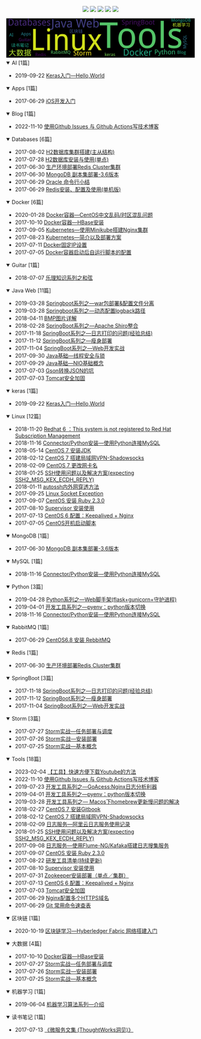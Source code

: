 
<p align='center'>
    <img src="https://badgen.net/github/issues/johnnian//Blog"/>
    <img src="https://badgen.net/badge/last-commit/2023-03-03 02:57:19"/>
    <img src="https://badgen.net/github/forks/johnnian//Blog"/>
    <img src="https://badgen.net/github/stars/johnnian//Blog"/>
    <img src="https://badgen.net/github/watchers/johnnian//Blog"/>
</p>
    
<summary>
    <img src="assets/wordcloud.png" title="词云" alt="词云" href="https://johnnian.github.io//Blog/">
</summary>  

<details open>
<summary>AI	[1篇]</summary>

- 2019-09-22 [Keras入门—Hello,World](https://github.com/johnnian/Blog/issues/69) 


</details>
            
<details open>
<summary>Apps	[1篇]</summary>

- 2017-06-29 [iOS开发入门](https://github.com/johnnian/Blog/issues/4) 


</details>
            
<details open>
<summary>Blog	[1篇]</summary>

- 2022-11-10 [使用Github Issues 与 Github Actions写技术博客](https://github.com/johnnian/Blog/issues/74) 


</details>
            
<details open>
<summary>Databases	[6篇]</summary>

- 2017-08-02 [H2数据库集群搭建(主从结构)](https://github.com/johnnian/Blog/issues/26) 
- 2017-07-28 [H2数据库安装与使用(单点)](https://github.com/johnnian/Blog/issues/24) 
- 2017-06-30 [生产环境部署Redis Cluster集群](https://github.com/johnnian/Blog/issues/9) 
- 2017-06-30 [MongoDB 副本集部署-3.6版本](https://github.com/johnnian/Blog/issues/8) 
- 2017-06-29 [Oracle 命令行小结](https://github.com/johnnian/Blog/issues/3) 
- 2017-06-29 [Redis安装、配置及使用(单机版)](https://github.com/johnnian/Blog/issues/2) 


</details>
            
<details open>
<summary>Docker	[6篇]</summary>

- 2020-01-28 [ Docker容器—CentOS中文乱码/时区混乱问题](https://github.com/johnnian/Blog/issues/70) 
- 2017-10-10 [Docker容器—HBase安装](https://github.com/johnnian/Blog/issues/38) 
- 2017-09-05 [Kubernetes—使用Minikube搭建Nginx集群](https://github.com/johnnian/Blog/issues/32) 
- 2017-08-23 [Kubernetes—简介以及部署方案](https://github.com/johnnian/Blog/issues/30) 
- 2017-07-11 [Docker固定IP设置](https://github.com/johnnian/Blog/issues/16) 
- 2017-07-05 [Docker容器启动后自运行脚本的配置](https://github.com/johnnian/Blog/issues/13) 


</details>
            
<details open>
<summary>Guitar	[1篇]</summary>

- 2018-07-07 [乐理知识系列之和弦](https://github.com/johnnian/Blog/issues/54) 


</details>
            
<details open>
<summary>Java Web	[11篇]</summary>

- 2019-03-28 [Springboot系列之—war包部署&配置文件分离](https://github.com/johnnian/Blog/issues/59) 
- 2019-03-28 [Springboot系列之—动态配置logback路径](https://github.com/johnnian/Blog/issues/58) 
- 2018-04-11 [BMP图片详解](https://github.com/johnnian/Blog/issues/51) 
- 2018-02-28 [SpringBoot系列之—Apache Shiro整合](https://github.com/johnnian/Blog/issues/50) 
- 2017-11-18 [SpringBoot系列之—日志打印的问题(经验总结)](https://github.com/johnnian/Blog/issues/42) 
- 2017-11-12 [SpringBoot系列之—瘦身部署](https://github.com/johnnian/Blog/issues/41) 
- 2017-11-04 [SpringBoot系列之—Web开发实战](https://github.com/johnnian/Blog/issues/39) 
- 2017-09-30 [Java基础—线程安全与锁](https://github.com/johnnian/Blog/issues/37) 
- 2017-09-29 [Java基础—NIO基础概念](https://github.com/johnnian/Blog/issues/36) 
- 2017-07-03 [Gson转换JSON的坑](https://github.com/johnnian/Blog/issues/11) 
- 2017-07-03 [Tomcat安全加固](https://github.com/johnnian/Blog/issues/10) 


</details>
            
<details open>
<summary>keras	[1篇]</summary>

- 2019-09-22 [Keras入门—Hello,World](https://github.com/johnnian/Blog/issues/69) 


</details>
            
<details open>
<summary>Linux	[12篇]</summary>

- 2018-11-20 [ Redhat 6 ：This system is not registered to Red Hat Subscription Management](https://github.com/johnnian/Blog/issues/56) 
- 2018-11-16 [Connector/Python安装—使用Python连接MySQL](https://github.com/johnnian/Blog/issues/55) 
- 2018-05-14 [CentOS 7 安装JDK](https://github.com/johnnian/Blog/issues/53) 
- 2018-02-12 [CentOS 7 搭建局域网VPN-Shadowsocks](https://github.com/johnnian/Blog/issues/48) 
- 2018-02-09 [CentOS 7 更改网卡名](https://github.com/johnnian/Blog/issues/47) 
- 2018-01-25 [ SSH使用问题以及解决方案(expecting SSH2_MSG_KEX_ECDH_REPLY)](https://github.com/johnnian/Blog/issues/44) 
- 2018-01-11 [autossh内外网穿透方法](https://github.com/johnnian/Blog/issues/43) 
- 2017-09-25 [Linux Socket Exception](https://github.com/johnnian/Blog/issues/35) 
- 2017-09-07 [CentOS 安装 Ruby 2.3.0](https://github.com/johnnian/Blog/issues/33) 
- 2017-08-10 [Supervisor 安装使用](https://github.com/johnnian/Blog/issues/27) 
- 2017-07-13 [CentOS 6 配置：Keepalived + Nginx](https://github.com/johnnian/Blog/issues/19) 
- 2017-07-05 [CentOS开机启动脚本](https://github.com/johnnian/Blog/issues/15) 


</details>
            
<details open>
<summary>MongoDB	[1篇]</summary>

- 2017-06-30 [MongoDB 副本集部署-3.6版本](https://github.com/johnnian/Blog/issues/8) 


</details>
            
<details open>
<summary>MySQL	[1篇]</summary>

- 2018-11-16 [Connector/Python安装—使用Python连接MySQL](https://github.com/johnnian/Blog/issues/55) 


</details>
            
<details open>
<summary>Python	[3篇]</summary>

- 2019-04-28 [Python系列之—Web脚手架(flask+gunicorn+守护进程)](https://github.com/johnnian/Blog/issues/63) 
- 2019-04-01 [开发工具系列之—pyenv：python版本切换](https://github.com/johnnian/Blog/issues/61) 
- 2018-11-16 [Connector/Python安装—使用Python连接MySQL](https://github.com/johnnian/Blog/issues/55) 


</details>
            
<details open>
<summary>RabbitMQ	[1篇]</summary>

- 2017-06-29 [CentOS6.8 安装 RebbitMQ](https://github.com/johnnian/Blog/issues/7) 


</details>
            
<details open>
<summary>Redis	[1篇]</summary>

- 2017-06-30 [生产环境部署Redis Cluster集群](https://github.com/johnnian/Blog/issues/9) 


</details>
            
<details open>
<summary>SpringBoot	[3篇]</summary>

- 2017-11-18 [SpringBoot系列之—日志打印的问题(经验总结)](https://github.com/johnnian/Blog/issues/42) 
- 2017-11-12 [SpringBoot系列之—瘦身部署](https://github.com/johnnian/Blog/issues/41) 
- 2017-11-04 [SpringBoot系列之—Web开发实战](https://github.com/johnnian/Blog/issues/39) 


</details>
            
<details open>
<summary>Storm	[3篇]</summary>

- 2017-07-27 [Storm实战—任务部署与调度](https://github.com/johnnian/Blog/issues/23) 
- 2017-07-26 [Storm实战—安装部署](https://github.com/johnnian/Blog/issues/22) 
- 2017-07-25 [Storm实战—基本概念](https://github.com/johnnian/Blog/issues/21) 


</details>
            
<details open>
<summary>Tools	[18篇]</summary>

- 2023-02-04 [【工具】快速方便下载Youtube的方法](https://github.com/johnnian/Blog/issues/75) 
- 2022-11-10 [使用Github Issues 与 Github Actions写技术博客](https://github.com/johnnian/Blog/issues/74) 
- 2019-07-23 [开发工具系列之—GoAcess:Nginx日志分析利器](https://github.com/johnnian/Blog/issues/68) 
- 2019-04-01 [开发工具系列之—pyenv：python版本切换](https://github.com/johnnian/Blog/issues/61) 
- 2019-03-28 [开发工具系列之— Macos下homebrew更新慢问题的解决](https://github.com/johnnian/Blog/issues/60) 
- 2018-02-27 [CentOS 7 安装Gitbook](https://github.com/johnnian/Blog/issues/49) 
- 2018-02-12 [CentOS 7 搭建局域网VPN-Shadowsocks](https://github.com/johnnian/Blog/issues/48) 
- 2018-02-09 [日志服务—阿里云日志服务使用记录](https://github.com/johnnian/Blog/issues/46) 
- 2018-01-25 [ SSH使用问题以及解决方案(expecting SSH2_MSG_KEX_ECDH_REPLY)](https://github.com/johnnian/Blog/issues/44) 
- 2017-09-08 [日志服务—使用Flume-NG/Kafaka搭建日志搜集服务](https://github.com/johnnian/Blog/issues/34) 
- 2017-09-07 [CentOS 安装 Ruby 2.3.0](https://github.com/johnnian/Blog/issues/33) 
- 2017-08-22 [研发工具清单(持续更新)](https://github.com/johnnian/Blog/issues/29) 
- 2017-08-10 [Supervisor 安装使用](https://github.com/johnnian/Blog/issues/27) 
- 2017-07-31 [Zookeeper安装部署（单点／集群）](https://github.com/johnnian/Blog/issues/25) 
- 2017-07-13 [CentOS 6 配置：Keepalived + Nginx](https://github.com/johnnian/Blog/issues/19) 
- 2017-07-03 [Tomcat安全加固](https://github.com/johnnian/Blog/issues/10) 
- 2017-06-29 [Nginx配置多个HTTPS域名](https://github.com/johnnian/Blog/issues/6) 
- 2017-06-29 [Git 常用命令速查表](https://github.com/johnnian/Blog/issues/5) 


</details>
            
<details open>
<summary>区块链	[1篇]</summary>

- 2020-10-19 [区块链学习—Hyberledger Fabric 网络搭建入门](https://github.com/johnnian/Blog/issues/71) 


</details>
            
<details open>
<summary>大数据	[4篇]</summary>

- 2017-10-10 [Docker容器—HBase安装](https://github.com/johnnian/Blog/issues/38) 
- 2017-07-27 [Storm实战—任务部署与调度](https://github.com/johnnian/Blog/issues/23) 
- 2017-07-26 [Storm实战—安装部署](https://github.com/johnnian/Blog/issues/22) 
- 2017-07-25 [Storm实战—基本概念](https://github.com/johnnian/Blog/issues/21) 


</details>
            
<details open>
<summary>机器学习	[1篇]</summary>

- 2019-06-04 [机器学习算法系列—介绍](https://github.com/johnnian/Blog/issues/65) 


</details>
            
<details open>
<summary>读书笔记	[1篇]</summary>

- 2017-07-13 [《微服务文集 (ThoughtWorks洞见)》](https://github.com/johnnian/Blog/issues/18) 


</details>
            